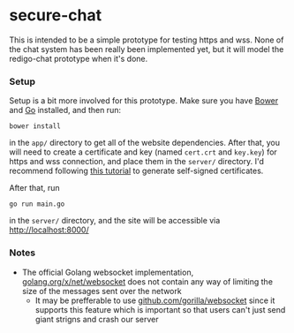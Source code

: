 # secure-chat

This is intended to be a simple prototype for testing https and wss. None of the chat system has been really been implemented yet, but it will model the redigo-chat prototype when it's done.

### Setup

Setup is a bit more involved for this prototype. Make sure you have [Bower](http://bower.io/) and [Go](https://golang.org/) installed, and then run:

`bower install`

in the `app/` directory to get all of the website dependencies. After that, you will need to create a certificate and key (named `cert.crt` and `key.key`) for https and wss connection, and place them in the `server/` directory. I'd recommend following [this tutorial](https://www.digitalocean.com/community/tutorials/how-to-create-an-ssl-certificate-on-nginx-for-ubuntu-14-04) to generate self-signed certificates.

After that, run

`go run main.go`

in the `server/` directory, and the site will be accessible via [http://localhost:8000/](http://localhost:8000/)

### Notes

* The official Golang websocket implementation, [golang.org/x/net/websocket](https://godoc.org/golang.org/x/net/websocket) does not contain any way of limiting the size of the messages sent over the network
  * It may be prefferable to use [github.com/gorilla/websocket](https://godoc.org/github.com/gorilla/websocket) since it supports this feature which is important so that users can't just send giant strigns and crash our server
